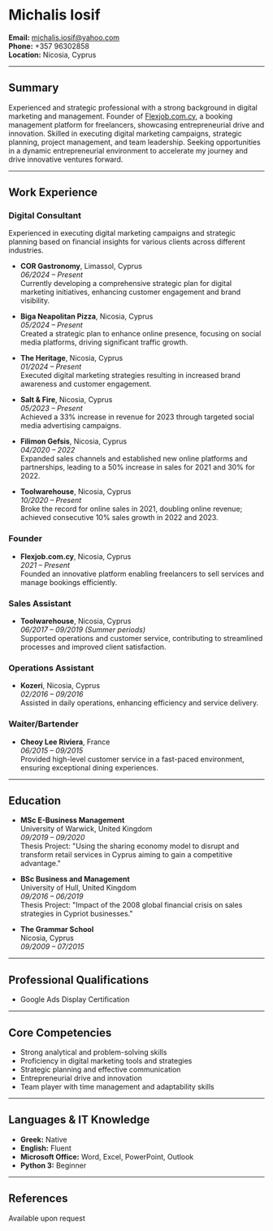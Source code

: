 # Michalis Iosif

**Email:** michalis.iosif@yahoo.com  
**Phone:** +357 96302858  
**Location:** Nicosia, Cyprus

---

## Summary

Experienced and strategic professional with a strong background in digital marketing and management. Founder of [Flexjob.com.cy](https://flexjob.com.cy), a booking management platform for freelancers, showcasing entrepreneurial drive and innovation. Skilled in executing digital marketing campaigns, strategic planning, project management, and team leadership. Seeking opportunities in a dynamic entrepreneurial environment to accelerate my journey and drive innovative ventures forward.

---

## Work Experience

### Digital Consultant

Experienced in executing digital marketing campaigns and strategic planning based on financial insights for various clients across different industries.

- **COR Gastronomy**, Limassol, Cyprus  
  *06/2024 – Present*  
  Currently developing a comprehensive strategic plan for digital marketing initiatives, enhancing customer engagement and brand visibility.

- **Biga Neapolitan Pizza**, Nicosia, Cyprus  
  *05/2024 – Present*  
  Created a strategic plan to enhance online presence, focusing on social media platforms, driving significant traffic growth.

- **The Heritage**, Nicosia, Cyprus  
  *01/2024 – Present*  
  Executed digital marketing strategies resulting in increased brand awareness and customer engagement.

- **Salt & Fire**, Nicosia, Cyprus  
  *05/2023 – Present*  
  Achieved a 33% increase in revenue for 2023 through targeted social media advertising campaigns.

- **Filimon Gefsis**, Nicosia, Cyprus  
  *04/2020 – 2022*  
  Expanded sales channels and established new online platforms and partnerships, leading to a 50% increase in sales for 2021 and 30% for 2022.

- **Toolwarehouse**, Nicosia, Cyprus  
  *10/2020 – Present*  
  Broke the record for online sales in 2021, doubling online revenue; achieved consecutive 10% sales growth in 2022 and 2023.

### Founder

- **Flexjob.com.cy**, Nicosia, Cyprus  
  *2021 – Present*  
  Founded an innovative platform enabling freelancers to sell services and manage bookings efficiently.

### Sales Assistant

- **Toolwarehouse**, Nicosia, Cyprus  
  *06/2017 – 09/2019 (Summer periods)*  
  Supported operations and customer service, contributing to streamlined processes and improved client satisfaction.

### Operations Assistant

- **Kozeri**, Nicosia, Cyprus  
  *02/2016 – 09/2016*  
  Assisted in daily operations, enhancing efficiency and service delivery.

### Waiter/Bartender

- **Cheoy Lee Riviera**, France  
  *06/2015 – 09/2015*  
  Provided high-level customer service in a fast-paced environment, ensuring exceptional dining experiences.

---

## Education

- **MSc E-Business Management**  
  University of Warwick, United Kingdom  
  *09/2019 – 09/2020*  
  Thesis Project: "Using the sharing economy model to disrupt and transform retail services in Cyprus aiming to gain a competitive advantage."

- **BSc Business and Management**  
  University of Hull, United Kingdom  
  *09/2016 – 06/2019*  
  Thesis Project: "Impact of the 2008 global financial crisis on sales strategies in Cypriot businesses."

- **The Grammar School**  
  Nicosia, Cyprus  
  *09/2009 – 07/2015*

---

## Professional Qualifications

- Google Ads Display Certification

---

## Core Competencies

- Strong analytical and problem-solving skills
- Proficiency in digital marketing tools and strategies
- Strategic planning and effective communication
- Entrepreneurial drive and innovation
- Team player with time management and adaptability skills

---

## Languages & IT Knowledge

- **Greek:** Native
- **English:** Fluent
- **Microsoft Office:** Word, Excel, PowerPoint, Outlook
- **Python 3:** Beginner

---

## References

Available upon request
